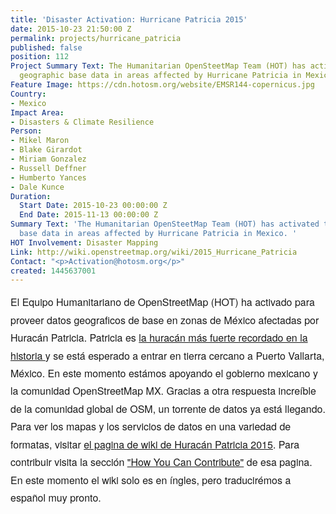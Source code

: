 ```yaml
---
title: 'Disaster Activation: Hurricane Patricia 2015'
date: 2015-10-23 21:50:00 Z
permalink: projects/hurricane_patricia
published: false
position: 112
Project Summary Text: The Humanitarian OpenSteetMap Team (HOT) has activated to provide
  geographic base data in areas affected by Hurricane Patricia in Mexico.
Feature Image: https://cdn.hotosm.org/website/EMSR144-copernicus.jpg
Country:
- Mexico
Impact Area:
- Disasters & Climate Resilience
Person:
- Mikel Maron
- Blake Girardot
- Miriam Gonzalez
- Russell Deffner
- Humberto Yances
- Dale Kunce
Duration:
  Start Date: 2015-10-23 00:00:00 Z
  End Date: 2015-11-13 00:00:00 Z
Summary Text: 'The Humanitarian OpenSteetMap Team (HOT) has activated to provide geographic
  base data in areas affected by Hurricane Patricia in Mexico. '
HOT Involvement: Disaster Mapping
Link: http://wiki.openstreetmap.org/wiki/2015_Hurricane_Patricia
Contact: "<p>Activation@hotosm.org</p>"
created: 1445637001
---
```


<p style="box-sizing: border-box; margin-top: 0px; margin-bottom: 16px; font-family: 'Helvetica Neue', Helvetica, 'Segoe UI', Arial, freesans, sans-serif; font-size: 16px; line-height: 28.4444px;"><font face="Helvetica Neue, Helvetica, Segoe UI, Arial, freesans, sans-serif"><span style="font-size: 16px; line-height: 28.4444px;">El Equipo Humanitariano de OpenStreetMap (HOT) ha activado para proveer datos geograficos de base en zonas de México afectadas por Huracán Patricia. Patricia es <a title="la huracán mas fuerte recordado en la historia" href="%20http://www.slate.com/blogs/the_slatest/2015/10/23/hurricane_patricia_nears_mexico_at_record_strength.html" target="_blank">la huracán más fuerte recordado en la historia </a>y se está esperado a entrar en tierra cercano a Puerto Vallarta, México. En este momento estámos apoyando el gobierno mexicano y la comunidad OpenStreetMap MX. Gracias a otra respuesta increíble de la comunidad global de OSM, un torrente de datos ya está llegando. Para ver los mapas y los servicios de datos en una variedad de formatas, visitar <a title="el pagina de wiki de Huracán Patricia 2015" href="%20http://wiki.openstreetmap.org/wiki/2015_Hurricane_Patricia#Map_and_Data_Services" target="_blank">el pagina de wiki de Huracán Patricia 2015</a>. Para contribuir visita la sección <a title="&quot;How You Can Contribute&quot;" href="%20http://wiki.openstreetmap.org/wiki/2015_Hurricane_Patricia#How_You_Can_Contribute" target="_blank">"How You Can Contribute"</a> de esa pagina. En este momento el wiki solo es en íngles, pero traducirémos a español muy pronto.</span></font></p><p>&nbsp;</p>
